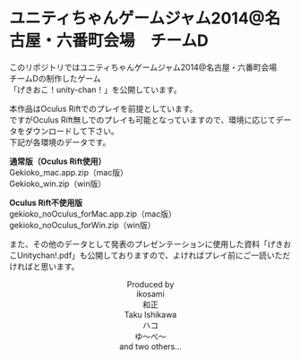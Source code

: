 ユニティちゃんゲームジャム2014@名古屋・六番町会場　チームD
=================
<p>
このリポジトリではユニティちゃんゲームジャム2014@名古屋・六番町会場　チームDの制作したゲーム<br />
「げきおこ！unity-chan！」を公開しています。
</p>
<p>
本作品はOculus Riftでのプレイを前提としています。<br />
ですがOculus Rift無しでのプレイも可能となっていますので、環境に応じてデータをダウンロードして下さい。<br />
下記が各環境のデータです。
</p>

<p>
<strong>通常版（Oculus Rift使用）</strong><br />
Gekioko_mac.app.zip（mac版）<br />
Gekioko_win.zip（win版）
</p>

<p>
<strong>Oculus Rift不使用版</strong><br />
gekioko_noOculus_forMac.app.zip（mac版）<br />
gekioko_noOculus_forWin.zip（win版）
</p>

<p>
また、その他のデータとして発表のプレゼンテーションに使用した資料「げきおこUnitychan!.pdf」も公開しておりますので、よければプレイ前にご一読いただければと思います。
</p>

<p style="width:100%;text-align:center">Produced by<br />
ikosami<br />
和正<br />
Taku Ishikawa<br />
ハコ<br />
ゆ～べ～<br />
and two others...</p>
